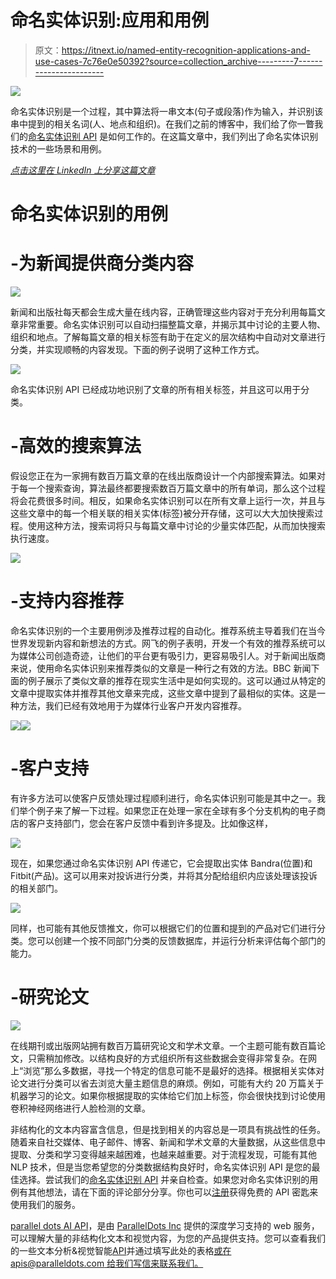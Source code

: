 # 命名实体识别:应用和用例

> 原文：<https://itnext.io/named-entity-recognition-applications-and-use-cases-7c76e0e50392?source=collection_archive---------7----------------------->

![](img/fcfe2498e929c380a069e10fa4215e1a.png)

命名实体识别是一个过程，其中算法将一串文本(句子或段落)作为输入，并识别该串中提到的相关名词(人、地点和组织)。在我们之前的博客中，我们给了你一瞥我们的[命名实体识别 API](https://www.paralleldots.com/named-entity-recognition) 是如何工作的。在这篇文章中，我们列出了命名实体识别技术的一些场景和用例。

[*点击这里在 LinkedIn 上分享这篇文章*](https://www.linkedin.com/cws/share?url=https%3A%2F%2Fitnext.io%2Fnamed-entity-recognition-applications-and-use-cases-7c76e0e50392)

# 命名实体识别的用例

# -为新闻提供商分类内容

![](img/3710b315113ee120392b5bd49d959a32.png)

新闻和出版社每天都会生成大量在线内容，正确管理这些内容对于充分利用每篇文章非常重要。命名实体识别可以自动扫描整篇文章，并揭示其中讨论的主要人物、组织和地点。了解每篇文章的相关标签有助于在定义的层次结构中自动对文章进行分类，并实现顺畅的内容发现。下面的例子说明了这种工作方式。

![](img/7c759cc93d4d8cb73c6b474b752a2344.png)

命名实体识别 API 已经成功地识别了文章的所有相关标签，并且这可以用于分类。

# -高效的搜索算法

假设您正在为一家拥有数百万篇文章的在线出版商设计一个内部搜索算法。如果对于每一个搜索查询，算法最终都要搜索数百万篇文章中的所有单词，那么这个过程将会花费很多时间。相反，如果命名实体识别可以在所有文章上运行一次，并且与这些文章中的每一个相关联的相关实体(标签)被分开存储，这可以大大加快搜索过程。使用这种方法，搜索词将只与每篇文章中讨论的少量实体匹配，从而加快搜索执行速度。

![](img/8ea9f49784bd4c33dc65ac4236c18a0b.png)

# -支持内容推荐

命名实体识别的一个主要用例涉及推荐过程的自动化。推荐系统主导着我们在当今世界发现新内容和新想法的方式。网飞的例子表明，开发一个有效的推荐系统可以为媒体公司创造奇迹，让他们的平台更有吸引力，更容易吸引人。对于新闻出版商来说，使用命名实体识别来推荐类似的文章是一种行之有效的方法。BBC 新闻下面的例子展示了类似文章的推荐在现实生活中是如何实现的。这可以通过从特定的文章中提取实体并推荐其他文章来完成，这些文章中提到了最相似的实体。这是一种方法，我们已经有效地用于为媒体行业客户开发内容推荐。

![](img/8393629aa4c28d11369c36fe4620d84e.png)![](img/e70c37991ef22e3b0dc821983c022d80.png)

# -客户支持

有许多方法可以使客户反馈处理过程顺利进行，命名实体识别可能是其中之一。我们举个例子来了解一下过程。如果您正在处理一家在全球有多个分支机构的电子商店的客户支持部门，您会在客户反馈中看到许多提及。比如像这样，

![](img/a7ced921d909b48bc7ae6fc3612d5931.png)

现在，如果您通过命名实体识别 API 传递它，它会提取出实体 Bandra(位置)和 Fitbit(产品)。这可以用来对投诉进行分类，并将其分配给组织内应该处理该投诉的相关部门。

![](img/3ae8c9fd94537c177f54c77266aff865.png)

同样，也可能有其他反馈推文，你可以根据它们的位置和提到的产品对它们进行分类。您可以创建一个按不同部门分类的反馈数据库，并运行分析来评估每个部门的能力。

# -研究论文

![](img/0414360ad3c2a4a0f794cf6282de7c53.png)

在线期刊或出版网站拥有数百万篇研究论文和学术文章。一个主题可能有数百篇论文，只需稍加修改。以结构良好的方式组织所有这些数据会变得非常复杂。在网上“浏览”那么多数据，寻找一个特定的信息可能不是最好的选择。根据相关实体对论文进行分类可以省去浏览大量主题信息的麻烦。例如，可能有大约 20 万篇关于机器学习的论文。如果你根据提取的实体给它们加上标签，你会很快找到讨论使用卷积神经网络进行人脸检测的文章。

非结构化的文本内容富含信息，但是找到相关的内容总是一项具有挑战性的任务。随着来自社交媒体、电子邮件、博客、新闻和学术文章的大量数据，从这些信息中提取、分类和学习变得越来越困难，也越来越重要。对于流程发现，可能有其他 NLP 技术，但是当您希望您的分类数据结构良好时，命名实体识别 API 是您的最佳选择。尝试我们的[命名实体识别 API](https://www.paralleldots.com/named-entity-recognition) 并亲自检查。如果您对命名实体识别的用例有其他想法，请在下面的评论部分分享。你也可以[注册](https://www.paralleldots.com/sign-up)获得免费的 API 密匙来使用我们的服务。

[parallel dots AI API](https://www.paralleldots.com/)，是由 [ParallelDots Inc](https://paralleldots.xyz/) 提供的深度学习支持的 web 服务，可以理解大量的非结构化文本和视觉内容，为您的产品提供支持。您可以查看我们的一些文本分析&视觉智能[API](https://www.paralleldots.com/text-analysis-apis)并通过填写此处的表格[或在 apis@paralleldots.com 给我们写信来联系我们。](https://www.paralleldots.com/contact-us)
